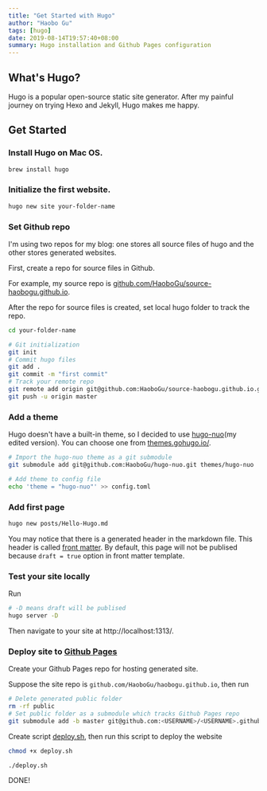 ```yaml
---
title: "Get Started with Hugo"
author: "Haobo Gu"
tags: [hugo]
date: 2019-08-14T19:57:40+08:00
summary: Hugo installation and Github Pages configuration
---
```


## What's Hugo?

Hugo is a popular open-source static site generator. After my painful journey on trying Hexo and Jekyll, Hugo makes me happy.

## Get Started

### Install Hugo on Mac OS.

   ```sh
   brew install hugo
   ```

### Initialize the first website.

   ```sh
   hugo new site your-folder-name
   ```

### Set Github repo

   I'm using two repos for my blog: one stores all source files of hugo and the other stores generated websites.

   First, create a repo for source files in Github. 

   For example, my source repo is [github.com/HaoboGu/source-haobogu.github.io](https://github.com/HaoboGu/source-haobogu.github.io).

   After the repo for source files is created, set local hugo folder to track the repo.

   ```sh
   cd your-folder-name
   
   # Git initialization
   git init
   # Commit hugo files
   git add .
   git commit -m "first commit"
   # Track your remote repo
   git remote add origin git@github.com:HaoboGu/source-haobogu.github.io.git
   git push -u origin master
   ```

### Add a theme

   Hugo doesn't have a built-in theme, so I decided to use [hugo-nuo](https://github.com/HaoboGu/hugo-nuo)(my edited version). You can choose one from [themes.gohugo.io/](https://themes.gohugo.io/).

   ```sh
   # Import the hugo-nuo theme as a git submodule
   git submodule add git@github.com:HaoboGu/hugo-nuo.git themes/hugo-nuo
   
   # Add theme to config file
   echo 'theme = "hugo-nuo"' >> config.toml
   ```

### Add first page

   ```sh
   hugo new posts/Hello-Hugo.md
   ```

   You may notice that there is a generated header in the markdown file. This header is called [front matter](https://gohugo.io/content-management/front-matter/). By default, this page will not be publised because `draft = true` option in front matter template.

### Test your site locally

   Run

   ```sh
   # -D means draft will be publised
   hugo server -D
   ```

   Then navigate to your site at http://localhost:1313/.

### Deploy site to [Github Pages](https://help.github.com/articles/what-is-github-pages/)

   Create your Github Pages repo for hosting generated site.

   Suppose the site repo is `github.com/HaoboGu/haobogu.github.io`, then run 

   ```sh
   # Delete generated public folder
   rm -rf public 
   # Set public folder as a submodule which tracks Github Pages repo
   git submodule add -b master git@github.com:<USERNAME>/<USERNAME>.github.io.git public
   ```

   Create script [deploy.sh](https://github.com/HaoboGu/source-haobogu.github.io/blob/master/deploy.sh), then run this script to deploy the website

   ```sh
   chmod +x deploy.sh
   
   ./deploy.sh
   ```

   DONE!


